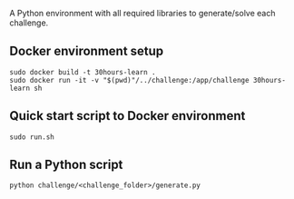 A Python environment with all required libraries to generate/solve each challenge.

## Docker environment setup

```
sudo docker build -t 30hours-learn .
sudo docker run -it -v "$(pwd)"/../challenge:/app/challenge 30hours-learn sh
```

## Quick start script to Docker environment

```
sudo run.sh
```

## Run a Python script

```
python challenge/<challenge_folder>/generate.py
```


